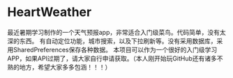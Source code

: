 # HeartWeather
最近暑期学习制作的一个天气预报app，非常适合入门级菜鸟。代码简单，没有太深的东西。
有自动定位功能，城市搜索，以及下拉刷新等。没有采用数据库，采用SharedPreferences保存各种数据。
本项目可以作为一个很好的入门级学习APP，如果API过期了，请大家自行申请获取。（本人刚开始玩GitHub还有诸多不熟的地方，希望大家多多包涵！！！）

